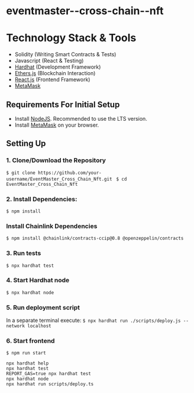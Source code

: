 # eventmaster--cross-chain--nft

# Technology Stack & Tools

- Solidity (Writing Smart Contracts & Tests)
- Javascript (React & Testing)
- [Hardhat](https://hardhat.org/) (Development Framework)
- [Ethers.js](https://docs.ethers.io/v5/) (Blockchain Interaction)
- [React.js](https://reactjs.org/) (Frontend Framework)
- [MetaMask](https://metamask.io/)

## Requirements For Initial Setup
- Install [NodeJS](https://nodejs.org/en/). Recommended to use the LTS version.
- Install [MetaMask](https://metamask.io/) on your browser.

## Setting Up
### 1. Clone/Download the Repository
`$ git clone https://github.com/your-username/EventMaster_Cross_Chain_Nft.git `
`$ cd EventMaster_Cross_Chain_Nft`

### 2. Install Dependencies:
`$ npm install`

### Install Chainlink Dependencies

`$ npm install @chainlink/contracts-ccip@0.8 @openzeppelin/contracts`

### 3. Run tests
`$ npx hardhat test`

### 4. Start Hardhat node
`$ npx hardhat node`

### 5. Run deployment script
In a separate terminal execute:
`$ npx hardhat run ./scripts/deploy.js --network localhost`

### 6. Start frontend
`$ npm run start`

```shell
npx hardhat help
npx hardhat test
REPORT_GAS=true npx hardhat test
npx hardhat node
npx hardhat run scripts/deploy.ts
```

